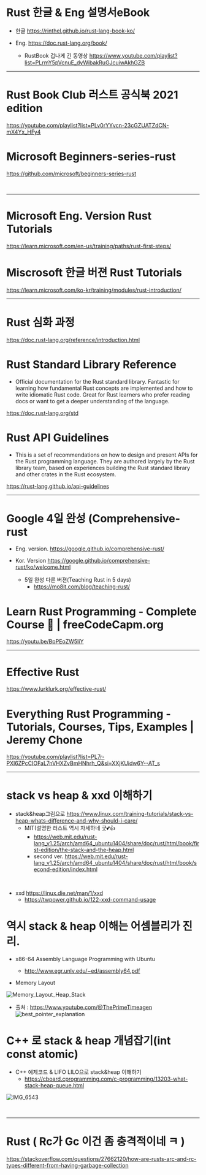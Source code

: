 # Rust 한글 & Eng 설명서eBook

- 한글 https://rinthel.github.io/rust-lang-book-ko/

- Eng. https://doc.rust-lang.org/book/
  - RustBook 겁나게 긴 동영상 https://www.youtube.com/playlist?list=PLrmY5pVcnuE_dyWibakRuGJcuiwAkhGZB

<hr>

# Rust Book Club 러스트 공식북 2021 edition


https://youtube.com/playlist?list=PLv0rYYvcn-23cGZUATZdCN-mX4Yx_HFy4



# Microsoft Beginners-series-rust

https://github.com/microsoft/beginners-series-rust

<br>

<hr>

# Microsoft Eng. Version Rust Tutorials

https://learn.microsoft.com/en-us/training/paths/rust-first-steps/

# Miscrosoft 한글 버젼 Rust Tutorials

https://learn.microsoft.com/ko-kr/training/modules/rust-introduction/

<hr>

# Rust 심화 과정
https://doc.rust-lang.org/reference/introduction.html

# Rust Standard Library Reference

- Official documentation for the Rust standard library.
  Fantastic for learning how fundamental Rust concepts are implemented and how to write idiomatic Rust code.
  Great for Rust learners who prefer reading docs or want to get a deeper understanding of the language.

https://doc.rust-lang.org/std

# Rust API Guidelines

- This is a set of recommendations on how to design and present APIs for the Rust programming language. They are authored largely by the Rust library team, based on experiences building the Rust standard library and other crates in the Rust ecosystem.

https://rust-lang.github.io/api-guidelines

<hr>

# Google 4일 완성 (Comprehensive-rust

- Eng. version. https://google.github.io/comprehensive-rust/

- Kor. Version https://google.github.io/comprehensive-rust/ko/welcome.html

  - 5일 완성 다른 버젼(Teaching Rust in 5 days)
    - https://mo8it.com/blog/teaching-rust/

# Learn Rust Programming - Complete Course 🦀 | freeCodeCapm.org

https://youtu.be/BpPEoZW5IiY

<hr>

# Effective Rust

https://www.lurklurk.org/effective-rust/

# Everything Rust Programming - Tutorials, Courses, Tips, Examples | Jeremy Chone

https://youtube.com/playlist?list=PL7r-PXl6ZPcCIOFaL7nVHXZvBmHNhrh_Q&si=XXjKUidw6Y--AT_s



<hr>

# stack vs heap  & xxd 이해하기

- stack&heap그림으로 https://www.linux.com/training-tutorials/stack-vs-heap-whats-difference-and-why-should-i-care/
  - MIT(설명한 러스트 역시 자세하네 굿💕👍
    - https://web.mit.edu/rust-lang_v1.25/arch/amd64_ubuntu1404/share/doc/rust/html/book/first-edition/the-stack-and-the-heap.html
    - second ver. https://web.mit.edu/rust-lang_v1.25/arch/amd64_ubuntu1404/share/doc/rust/html/book/second-edition/index.html


<br>

- xxd https://linux.die.net/man/1/xxd
  - https://twpower.github.io/122-xxd-command-usage

# 역시 stack & heap 이해는 어셈블리가 진리.

- x86-64 Assembly Language Programming with Ubuntu
  - http://www.egr.unlv.edu/~ed/assembly64.pdf

- Memory Layout

![Memory_Layout_Heap_Stack](https://github.com/YoungHaKim7/Cpp_Training/assets/67513038/b9d48e73-e19a-4b89-aa38-128a29cd3c11)

- 출처 : https://www.youtube.com/@ThePrimeTimeagen
![best_pointer_explanation](https://github.com/YoungHaKim7/Cpp_Training/assets/67513038/3b8ba5cd-3b9f-452d-908c-c99fff87a972)


 
# C++ 로 stack & heap 개념잡기(int const atomic)
- C++ 예제코드 & LIFO LILO으로 stack&heap 이해하기
  - https://cboard.cprogramming.com/c-programming/13203-what-stack-heap-queue.html

![IMG_6543](https://github.com/YoungHaKim7/Cpp_Training/assets/67513038/f5cc8e9d-34cc-4d45-941b-2b20eedd404c)

<br>

<hr>

# Rust (  Rc가 Gc 이건 좀 충격적이네 ㅋ )

https://stackoverflow.com/questions/27662120/how-are-rusts-arc-and-rc-types-different-from-having-garbage-collection
